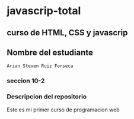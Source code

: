 
# javascrip-total

## curso de HTML, CSS y javascrip

## Nombre del estudiante
    Arian Steven Ruiz Fonseca

### seccion 10-2

### Descripcion del repositorio

Este es mi primer curso de programacion web
